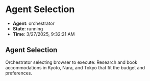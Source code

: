 # Agent Selection

- **Agent**: orchestrator
- **State**: running
- **Time**: 3/27/2025, 9:32:21 AM

## Agent Selection

Orchestrator selecting browser to execute: Research and book accommodations in Kyoto, Nara, and Tokyo that fit the budget and preferences.

